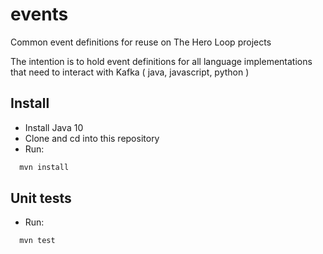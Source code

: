 # events
Common event definitions for reuse on The Hero Loop projects

The intention is to hold event definitions for all language implementations
that need to interact with Kafka ( java, javascript, python )

## Install

- Install Java 10
- Clone and cd into this repository
- Run:

```bash
  mvn install
```

## Unit tests

- Run:

```bash
  mvn test
```
